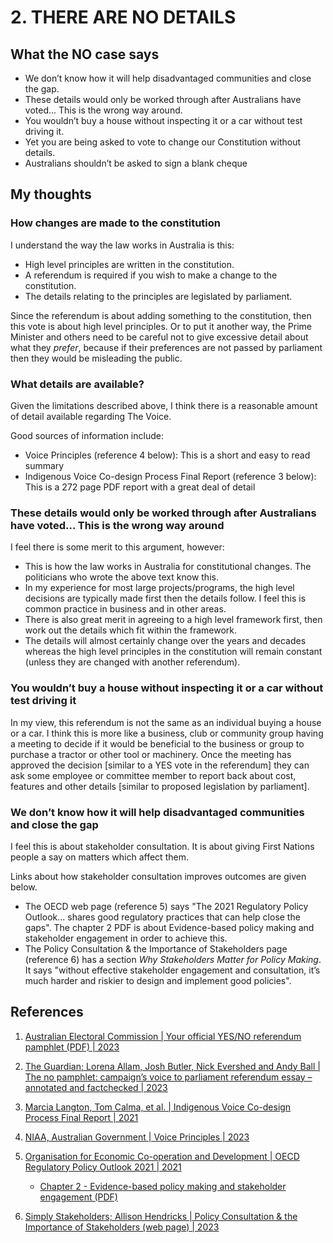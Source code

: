 # 2. THERE ARE NO DETAILS

## What the NO case says

- We don’t know how it will help disadvantaged communities and close the gap.
- These details would only be worked through after Australians have voted... This is the wrong way around.
- You wouldn’t buy a house without inspecting it or a car without test driving it.
- Yet you are being asked to vote to change our Constitution without details.
- Australians shouldn’t be asked to sign a blank cheque


## My thoughts

### How changes are made to the constitution

I understand the way the law works in Australia is this:

- High level principles are written in the constitution.
- A referendum is required if you wish to make a change to the constitution.
- The details relating to the principles are legislated by parliament.

Since the referendum is about adding something to the constitution, then this vote is about high level principles.
Or to put it another way, the Prime Minister and others need to be careful not to give excessive detail about
what they *prefer*, because if their preferences are not passed by parliament then they would be misleading
the public.


### What details are available?

Given the limitations described above, I think there is a reasonable amount of detail available regarding The Voice.

Good sources of information include:

- Voice Principles (reference 4 below): This is a short and easy to read summary
- Indigenous Voice Co-design Process Final Report (reference 3 below): This is a 272 page PDF report with
  a great deal of detail


### These details would only be worked through after Australians have voted... This is the wrong way around

I feel there is some merit to this argument, however:

- This is how the law works in Australia for constitutional changes. The politicians who wrote the above text know this.
- In my experience for most large projects/programs, the high level decisions are typically made first then the details follow.
  I feel this is common practice in business and in other areas.
- There is also great merit in agreeing to a high level framework first, then work out the details which fit within the framework.
- The details will almost certainly change over the years and decades whereas the high level principles in the
  constitution will remain constant (unless they are changed with another referendum).


### You wouldn’t buy a house without inspecting it or a car without test driving it

In my view, this referendum is not the same as an individual buying a house or a car. I think this is more like a business, club
or community group having a meeting to decide if it would be beneficial to the business or group to purchase a tractor or other
tool or machinery. Once the meeting has approved the decision [similar to a YES vote in the referendum] they can ask some employee
or committee member to report back about cost, features and other details [similar to proposed legislation by parliament].


### We don’t know how it will help disadvantaged communities and close the gap

I feel this is about stakeholder consultation. It is about giving First Nations people a say on matters which affect them.

Links about how stakeholder consultation improves outcomes are given below.

- The OECD web page (reference 5) says "The 2021 Regulatory Policy Outlook... shares good regulatory practices that can help close the gaps".
  The chapter 2 PDF is about Evidence-based policy making and stakeholder engagement in order to achieve this.
- The Policy Consultation & the Importance of Stakeholders page (reference 6) has a section *Why Stakeholders Matter for Policy Making*.
  It says "without effective stakeholder engagement and consultation, it’s much harder and riskier to design and implement good policies".


## References

1. [Australian Electoral Commission | Your official YES/NO referendum pamphlet (PDF) | 2023](https://www.aec.gov.au/referendums/files/pamphlet/your-official-yes-no-referendum-pamphlet.pdf)

1. [The Guardian; Lorena Allam, Josh Butler, Nick Evershed and Andy Ball | The no pamphlet: campaign’s voice to parliament referendum essay – annotated and factchecked | 2023](https://www.theguardian.com/australia-news/ng-interactive/2023/jul/20/the-vote-no-pamphlet-referendum-voice-to-parliament-voting-essay-aec-published-read-in-full-annotated-fact-checked)

1. [Marcia Langton, Tom Calma, et al. | Indigenous Voice Co-design Process Final Report | 2021](https://voice.gov.au/resources/indigenous-voice-co-design-process-final-report)

1. [NIAA, Australian Government | Voice Principles | 2023](https://voice.gov.au/about-voice/voice-principles)

1. [Organisation for Economic Co-operation and Development | OECD Regulatory Policy Outlook 2021 | 2021](https://www.oecd.org/publications/oecd-regulatory-policy-outlook-2021-38b0fdb1-en.htm)
   - [Chapter 2 - Evidence-based policy making and stakeholder engagement (PDF)](https://www.oecd.org/gov/regulatory-policy/chapter-two-evidence-based-policy-making-and-stakeholder-engagement.pdf)

1. [Simply Stakeholders; Allison Hendricks | Policy Consultation & the Importance of Stakeholders (web page) | 2023](https://simplystakeholders.com/policy-consultation-engagement/)


